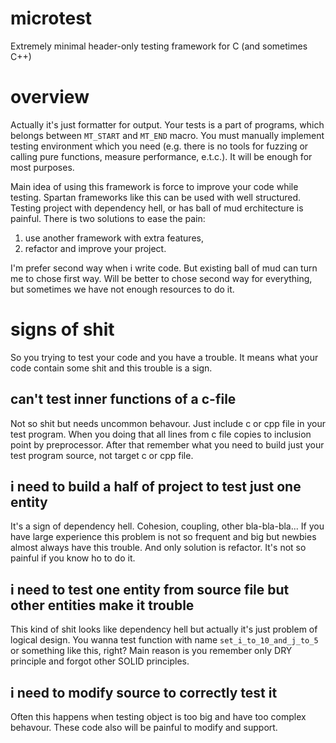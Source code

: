 # microtest

Extremely minimal header-only testing framework for C (and sometimes C++)

# overview

Actually it's just formatter for output. Your tests is a part of programs, which
belongs between `MT_START` and `MT_END` macro. You must manually implement
testing environment which you need (e.g. there is no tools for fuzzing or
calling pure functions, measure performance, e.t.c.). It will be enough for most
purposes.

Main idea of using this framework is force to improve your code while testing.
Spartan frameworks like this can be used with well structured. Testing project
with dependency hell, or has ball of mud erchitecture is painful. There is two
solutions to ease the pain:

1. use another framework with extra features,
2. refactor and improve your project.

I'm prefer second way when i write code. But existing ball of mud can turn me
to chose first way. Will be better to chose second way for everything, but
sometimes we have not enough resources to do it.

# signs of shit

So you trying to test your code and you have a trouble. It means what your code
contain some shit and this trouble is a sign.

## can't test inner functions of a c-file

Not so shit but needs uncommon behavour. Just include c or cpp file in your test
program. When you doing that all lines from c file copies to inclusion point by
preprocessor. After that remember what you need to build just your test program
source, not target c or cpp file.

## i need to build a half of project to test just one entity

It's a sign of dependency hell. Cohesion, coupling, other bla-bla-bla... If you
have large experience this problem is not so frequent and big but newbies almost
always have this trouble. And only solution is refactor. It's not so painful if
you know ho to do it.

## i need to test one entity from source file but other entities make it trouble

This kind of shit looks like dependency hell but actually it's just problem of
logical design. You wanna test function with name `set_i_to_10_and_j_to_5` or
something like this, right? Main reason is you remember only DRY principle and
forgot other SOLID principles.

## i need to modify source to correctly test it

Often this happens when testing object is too big and have too complex behavour.
These code also will be painful to modify and support.
